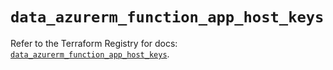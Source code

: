 # `data_azurerm_function_app_host_keys`

Refer to the Terraform Registry for docs: [`data_azurerm_function_app_host_keys`](https://registry.terraform.io/providers/hashicorp/azurerm/3.103.1/docs/data-sources/function_app_host_keys).
